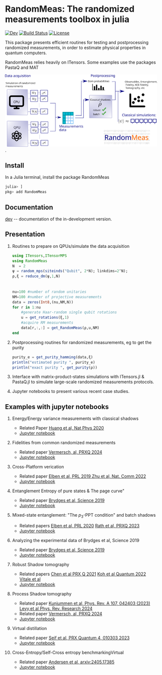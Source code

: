 # RandomMeas: The randomized measurements toolbox in julia

[![Dev](https://img.shields.io/badge/docs-dev-blue.svg)](https://bvermersch.github.io/RandomMeas.jl/dev/)
[![Build Status](https://github.com/bvermersch/RandomMeas.jl/actions/workflows/CI.yml/badge.svg?branch=main)](https://github.com/bvermersch/RandomMeas.jl/actions/workflows/CI.yml?query=branch%3Amain)
[![License](https://img.shields.io/badge/License-Apache%202.0-blue.svg)](https://opensource.org/licenses/Apache-2.0)

This package presents efficient routines for testing and postprocessing randomized measurements, in order to estimate physical properties in quantum computers. 

RandomMeas relies heavily on ITensors. Some examples use the packages PastaQ and MAT

<img src="Pics/RandomMeas.png" alt="drawing" width="500"/>. 


## Install
In a Julia terminal, install the package RandomMeas
```julia
julia> ]
pkg> add RandomMeas
```


## Documentation
[dev](https://bvermersch.github.io/RandomMeas.jl/dev/) -- documentation of the in-development version.


## Presentation

1) Routines to prepare on QPUs/simulate the data acquisition

	```julia
	using ITensors,ITensorMPS
	using RandomMeas
	N  = 2
	ψ = random_mps(siteinds("Qubit", 2*N); linkdims=2^N);
	ρ,ξ = reduce_dm(ψ,1,N)
	

	nu=100 #number of random unitaries
	NM=100 #number of projective measurements
	data = zeros(Int8,(nu,NM,N))
	for r in 1:nu
	    #generate Haar-random single qubit rotations
	    u = get_rotations(ξ,1)
	    #acquire RM measurements
	    data[r,:,:] = get_RandomMeas(ρ,u,NM)
	end
	``` 

2) Postprocessing routines for randomized measurements, eg to get the purity
	
	```julia
	purity_e = get_purity_hamming(data,ξ)
    println("estimated purity ", purity_e)
    println("exact purity ", get_purity(ρ))
	``` 
	
2) Interface with matrix-product-states simulations with ITensors.jl & PastaQ.jl to simulate large-scale randomized measurements protocols.
	
3) Jupyter notebooks to present various recent case studies.

## Examples with jupyter notebooks

1)  Energy/Energy variance measurements with classical shadows
	+ Related Paper [Huang et al, Nat Phys 2020](https://doi.org/10.1038/s41567-020-0932-7)
	+ [Jupyter notebook](https://github.com/bvermersch/RandomMeas.jl/blob/main/examples/EnergyVarianceMeasurements.ipynb)

2) Fidelities from common randomized measurements
	+ Related paper [Vermersch, al, PRXQ 2024](https://doi.org/10.1103/PRXQuantum.5.010352)
	+ [Jupyter notebook](https://github.com/bvermersch/RandomMeas.jl/blob/main/examples/FidelityCommonRandomizedMeasurements.ipynb)

3) Cross-Platform verication
	+ Related paper [Elben et al, PRL 2019 ](https://doi.org/10.1103/PhysRevLett.124.010504)[Zhu et al, Nat. Comm 2022](https://www.nature.com/articles/s41467-022-34279-5)
	+ [Jupyter notebook](https://github.com/bvermersch/RandomMeas.jl/blob/main/examples/CrossPlatform.ipynb)

4) Entanglement Entropy of pure states & The page curve"
	+ Related paper [Brydges et al, Science 2019](https://doi.org/10.1126/science.aau4963)
	+ [Jupyter notebook](https://github.com/bvermersch/RandomMeas.jl/blob/main/examples/PureStateEntanglement.ipynb)

5) Mixed-state entanglement: "The $p_3$-PPT condition" and batch shadows
	+ Related papers [Elben et al, PRL 2020](https://link.aps.org/doi/10.1103/PhysRevLett.125.200501)   [Rath et al, PRXQ 2023](https://doi.org/10.1103/PRXQuantum.4.010318)
	+ [Jupyter notebook](https://github.com/bvermersch/RandomMeas.jl/blob/main/examples/MixedStateEntanglement.ipynb)
	
6) Analyzing the experimental data of Brydges et al, Science 2019
	+ Related paper [Brydges et al, Science 2019](https://doi.org/10.1126/science.aau4963)
	+ [Jupyter notebook](https://github.com/bvermersch/RandomMeas.jl/blob/main/examples/BrydgesScience2019.ipynb)
	
7) Robust Shadow tomography
	+ Related papers
	[Chen et al PRX Q 2021](https://doi.org/10.1103/PRXQuantum.2.030348)
	[Koh et al Quantum 2022](https://quantum-journal.org/papers/q-2022-08-16-776/)
	[Vitale et al](http://arxiv.org/abs/2307.16882)
	+ [Jupyter notebook](https://github.com/bvermersch/RandomMeas.jl/blob/main/examples/RobustShadowTomography.ipynb)
	
8) Process Shadow tomography
 	+ Related paper [Kunjummen et al, Phys. Rev. A 107, 042403 (2023)](
 	https://journals.aps.org/pra/abstract/10.1103/PhysRevA.107.042403)
 	[ Levy,et al Phys. Rev. Research 2024](https://journals.aps.org/prresearch/abstract/10.1103/PhysRevResearch.6.013029)
 	+ Related paper [Vermersch, al, PRXQ 2024](https://doi.org/10.1103/PRXQuantum.5.010352)
	+ [Jupyter notebook](https://github.com/bvermersch/RandomMeas.jl/blob/main/examples/ProcessShadowTomography.ipynb)

9) Virtual distillation
	+ Related paper [Seif et al, PRX Quantum 4, 010303 2023](https://journals.aps.org/prxquantum/abstract/10.1103/PRXQuantum.4.010303)
	+ [Jupyter notebook](https://github.com/bvermersch/RandomMeas.jl/blob/main/examples/VirtualDistillation.ipynb)

9) Cross-Entropy/Self-Cross entropy benchmarkingVirtual
	+ Related paper [Andersen et al, arxiv:2405.17385](https://arxiv.org/abs/2405.17385)
	+ [Jupyter notebook](https://github.com/bvermersch/RandomMeas.jl/blob/main/examples/CrossEntropy.ipynb)
